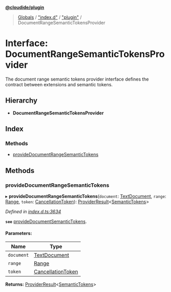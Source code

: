 **[@cloudide/plugin](../README.md)**

> [Globals](../README.md) / ["index.d"](../modules/_index_d_.md) / ["plugin"](../modules/_index_d_._plugin_.md) / DocumentRangeSemanticTokensProvider

# Interface: DocumentRangeSemanticTokensProvider

The document range semantic tokens provider interface defines the contract between extensions and
semantic tokens.

## Hierarchy

* **DocumentRangeSemanticTokensProvider**

## Index

### Methods

* [provideDocumentRangeSemanticTokens](_index_d_._plugin_.documentrangesemantictokensprovider.md#providedocumentrangesemantictokens)

## Methods

### provideDocumentRangeSemanticTokens

▸ **provideDocumentRangeSemanticTokens**(`document`: [TextDocument](_index_d_._plugin_.textdocument.md), `range`: [Range](../classes/_index_d_._plugin_.range.md), `token`: [CancellationToken](_index_d_._plugin_.cancellationtoken.md)): [ProviderResult](../modules/_index_d_._plugin_.md#providerresult)\<[SemanticTokens](../classes/_index_d_._plugin_.semantictokens.md)>

*Defined in [index.d.ts:3634](https://github.com/shuyaqian/cloudide-plugin-api/blob/57a3a2a/index.d.ts#L3634)*

**`see`** [provideDocumentSemanticTokens](#DocumentSemanticTokensProvider.provideDocumentSemanticTokens).

#### Parameters:

Name | Type |
------ | ------ |
`document` | [TextDocument](_index_d_._plugin_.textdocument.md) |
`range` | [Range](../classes/_index_d_._plugin_.range.md) |
`token` | [CancellationToken](_index_d_._plugin_.cancellationtoken.md) |

**Returns:** [ProviderResult](../modules/_index_d_._plugin_.md#providerresult)\<[SemanticTokens](../classes/_index_d_._plugin_.semantictokens.md)>
